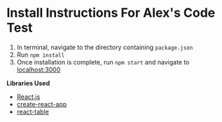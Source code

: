 # Install Instructions For Alex's Code Test

1. In terminal, navigate to the directory containing `package.json`
2. Run `npm install`
3. Once installation is complete, run `npm start` and navigate to [localhost:3000](http://localhost:3000)

**Libraries Used**
* [React.js](https://reactjs.org/)
* [create-react-app](https://github.com/facebook/create-react-app)
* [react-table](https://github.com/react-tools/react-table)
